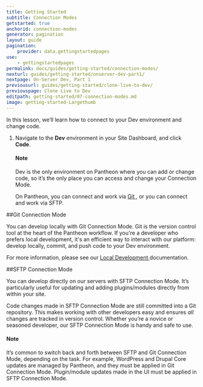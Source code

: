 ```yaml
---
title: Getting Started
subtitle: Connection Modes
getstarted: true
anchorid: connection-modes
generator: pagination
layout: guide
pagination:
    provider: data.gettingstartedpages
use:
    - gettingstartedpages
permalink: docs/guides/getting-started/connection-modes/
nexturl: guides/getting-started/onserver-dev-part1/
nextpage: On-Server Dev, Part 1
previousurl: guides/getting-started/clone-live-to-dev/
previouspage: Clone Live to Dev
editpath: getting-started/07-connection-modes.md
image: getting-started-Largethumb
---
```


In this lesson, we’ll learn how to connect to your Dev environment and change code.

1. Navigate to the **<span class="glyphicons glyphicons-wrench" aria-hidden="true"></span> Dev** environment in your Site Dashboard, and click **<span class="glyphicons glyphicons-embed-close" aria-hidden="true"></span> Code**.

    <div class="alert alert-info">
    <h4 class="info">Note</h4>
    <p>Dev is the only environment on Pantheon where you can add or change code, so it’s the only place you can access and change your Connection Mode.
    </p></div>

    On Pantheon, you can connect and work via <a href="https://git-scm.com/">Git <span class="glyphicons glyphicons-new-window-alt"></span></a>, or you can connect and work via SFTP.

##Git Connection Mode

You can develop locally with Git Connection Mode. Git is the version control tool at the heart of the Pantheon workflow. If you're a developer who prefers local development, it's an efficient way to interact with our platform: develop locally, commit, and push code to your Dev environment.

For more information, please see our <a href="/docs/local-development/">Local Development <span class="glyphicons glyphicons-new-window-alt"></span></a> documentation.

##SFTP Connection Mode

You can develop directly on our servers with SFTP Connection Mode. It’s particularly useful for updating and adding plugins/modules directly from within your site.

Code changes made in SFTP Connection Mode are still committed into a Git repository. This makes working with other developers easy and ensures _all_ changes are tracked in version control. Whether you’re a novice or seasoned developer, our SFTP Connection Mode is handy and safe to use.

<div class="alert alert-info">
<h4 class="info">Note</h4>
<p>It’s common to switch back and forth between SFTP and Git Connection Mode, depending on the task. For example, WordPress and Drupal Core updates are managed by Pantheon, and they must be applied in Git Connection Mode. Plugin/module updates made in the UI must be applied in SFTP Connection Mode.</p></div>
